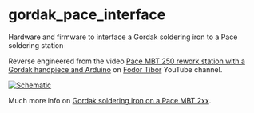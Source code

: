 # gordak_pace_interface
Hardware and firmware to interface a Gordak soldering iron to a Pace soldering station

Reverse engineered from the video [Pace MBT 250 rework station with a Gordak handpiece and Arduino](https://www.youtube.com/watch?v=LTK6tuzxlCQ) on [Fodor Tibor](https://www.youtube.com/@fodortibor1501) YouTube channel.

[![Schematic][1]][1]

Much more info on [Gordak soldering iron on a Pace MBT 2xx](https://gr33nonline.wordpress.com/2023/03/21/gordak-soldering-iron-on-a-pace-mbt-2xx/).

  [1]: https://i.stack.imgur.com/0DLvl.png "Schematic"
